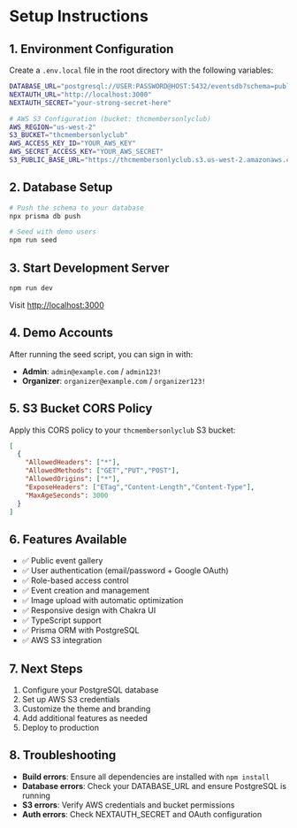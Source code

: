 # Setup Instructions

## 1. Environment Configuration

Create a `.env.local` file in the root directory with the following variables:

```bash
DATABASE_URL="postgresql://USER:PASSWORD@HOST:5432/eventsdb?schema=public"
NEXTAUTH_URL="http://localhost:3000"
NEXTAUTH_SECRET="your-strong-secret-here"

# AWS S3 Configuration (bucket: thcmembersonlyclub)
AWS_REGION="us-west-2"
S3_BUCKET="thcmembersonlyclub"
AWS_ACCESS_KEY_ID="YOUR_AWS_KEY"
AWS_SECRET_ACCESS_KEY="YOUR_AWS_SECRET"
S3_PUBLIC_BASE_URL="https://thcmembersonlyclub.s3.us-west-2.amazonaws.com"
```

## 2. Database Setup

```bash
# Push the schema to your database
npx prisma db push

# Seed with demo users
npm run seed
```

## 3. Start Development Server

```bash
npm run dev
```

Visit [http://localhost:3000](http://localhost:3000)

## 4. Demo Accounts

After running the seed script, you can sign in with:

- **Admin**: `admin@example.com` / `admin123!`
- **Organizer**: `organizer@example.com` / `organizer123!`

## 5. S3 Bucket CORS Policy

Apply this CORS policy to your `thcmembersonlyclub` S3 bucket:

```json
[
  {
    "AllowedHeaders": ["*"],
    "AllowedMethods": ["GET","PUT","POST"],
    "AllowedOrigins": ["*"],
    "ExposeHeaders": ["ETag","Content-Length","Content-Type"],
    "MaxAgeSeconds": 3000
  }
]
```

## 6. Features Available

- ✅ Public event gallery
- ✅ User authentication (email/password + Google OAuth)
- ✅ Role-based access control
- ✅ Event creation and management
- ✅ Image upload with automatic optimization
- ✅ Responsive design with Chakra UI
- ✅ TypeScript support
- ✅ Prisma ORM with PostgreSQL
- ✅ AWS S3 integration

## 7. Next Steps

1. Configure your PostgreSQL database
2. Set up AWS S3 credentials
3. Customize the theme and branding
4. Add additional features as needed
5. Deploy to production

## 8. Troubleshooting

- **Build errors**: Ensure all dependencies are installed with `npm install`
- **Database errors**: Check your DATABASE_URL and ensure PostgreSQL is running
- **S3 errors**: Verify AWS credentials and bucket permissions
- **Auth errors**: Check NEXTAUTH_SECRET and OAuth configuration
